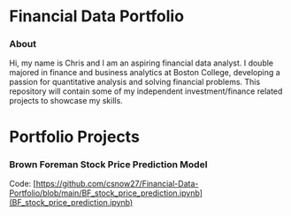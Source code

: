 # Financial Data Portfolio

### About
Hi, my name is Chris and I am an aspiring financial data analyst. I double majored in finance and business analytics at Boston College, developing a passion for quantitative analysis and solving financial problems. This repository will contain some of my independent investment/finance related projects to showcase my skills.



# Portfolio Projects

### Brown Foreman Stock Price Prediction Model
Code: [https://github.com/csnow27/Financial-Data-Portfolio/blob/main/BF_stock_price_prediction.ipynb](BF_stock_price_prediction.ipynb)
